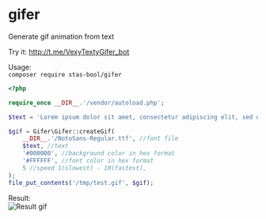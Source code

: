 # gifer
Generate gif animation from text

Try it: http://t.me/VexyTextyGifer_bot

Usage:<br>
`composer require stas-bool/gifer`
```php
<?php

require_once __DIR__.'/vendor/autoload.php';

$text = 'Lorem ipsum dolor sit amet, consectetur adipiscing elit, sed do eiusmod tempor incididunt ut labore et dolore magna aliqua.';

$gif = Gifer\Gifer::createGif(
	__DIR__.'/NotoSans-Regular.ttf', //font file
	$text, //text
	'#000000', //background color in hex format
	'#FFFFFF', //font color in hex format
	5 //speed 1(slowest) - 10(fastest),
);
file_put_contents('/tmp/test.gif', $gif);
```
Result:<br>
![Result gif](https://biche-ool.ru/pub/test.gif)
